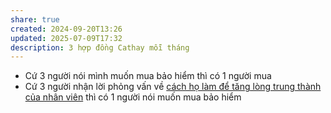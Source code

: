 ```yaml
---
share: true
created: 2024-09-20T13:26
updated: 2025-07-09T17:32
description: 3 hợp đồng Cathay mỗi tháng
---
```

- Cứ 3 người nói mình muốn mua bảo hiểm thì có 1 người mua
- Cứ 3 người nhận lời phỏng vấn về [cách họ làm để tăng lòng trung thành của nhân viên](../Nghi%C3%AAn%20c%E1%BB%A9u%20ng%C6%B0%E1%BB%9Di%20d%C3%B9ng/X%C3%A1c%20%C4%91%E1%BB%8Bnh%20nh%E1%BB%AFng%20c%C3%A1ch%20m%C3%A0%20ng%C6%B0%E1%BB%9Di%20qu%E1%BA%A3n%20l%C3%BD%20l%C3%A0m%20%C4%91%E1%BB%83%20t%C4%83ng%20l%C3%B2ng%20trung%20th%C3%A0nh%20c%E1%BB%A7a%20nh%C3%A2n%20vi%C3%AAn.md) thì có 1 người nói muốn mua bảo hiểm
